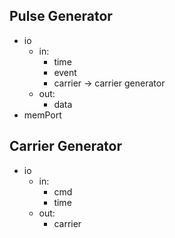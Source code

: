## Pulse Generator
- io
  - in:
    - time 
    - event
    - carrier -> carrier generator
  - out:
    - data
- memPort

## Carrier Generator
- io
  - in:
    - cmd
    - time
  - out:
    - carrier

